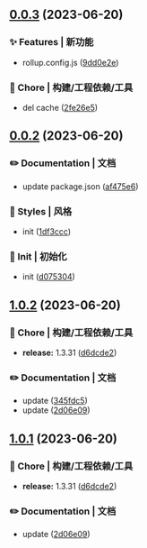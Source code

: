 

## [0.0.3](https://github.com/iamzjt-front-end/stairs/compare/v0.0.2...v0.0.3) (2023-06-20)


### ✨ Features | 新功能

* rollup.config.js ([9dd0e2e](https://github.com/iamzjt-front-end/stairs/commit/9dd0e2e3284c6ef049672459f55f27431b772e9c))


### 🚀 Chore | 构建/工程依赖/工具

* del cache ([2fe26e5](https://github.com/iamzjt-front-end/stairs/commit/2fe26e591199947fa29e0ef939c8eabcf9a6c8a7))

## [0.0.2](https://github.com/iamzjt-front-end/stairs/compare/v1.0.2...v0.0.2) (2023-06-20)


### ✏️ Documentation | 文档

* update package.json ([af475e6](https://github.com/iamzjt-front-end/stairs/commit/af475e6b859fd60f6a998ca8b0485b7274143abc))


### 💄 Styles | 风格

* init ([1df3ccc](https://github.com/iamzjt-front-end/stairs/commit/1df3ccc66ad11ef2ef4a1bd5937aa9ce6e9558c5))


### 🎉 Init | 初始化

* init ([d075304](https://github.com/iamzjt-front-end/stairs/commit/d0753043820283c43e05e97ac1c2a1262a6ba7a2))

## [1.0.2](https://github.com/iamzjt-front-end/stairs/compare/v1.3.1...v1.0.2) (2023-06-20)


### 🚀 Chore | 构建/工程依赖/工具

* **release:** 1.3.31 ([d6dcde2](https://github.com/iamzjt-front-end/stairs/commit/d6dcde27227d530cc6c66e855be628eaa79a30f6))


### ✏️ Documentation | 文档

* update ([345fdc5](https://github.com/iamzjt-front-end/stairs/commit/345fdc5aaf8d10bb64744b118a6209909d11c69b))
* update ([2d06e09](https://github.com/iamzjt-front-end/stairs/commit/2d06e09f10f1ab4d97b191f820ff334b9fb79055))

## [1.0.1](https://github.com/iamzjt-front-end/stairs/compare/v1.3.1...v1.0.1) (2023-06-20)


### 🚀 Chore | 构建/工程依赖/工具

* **release:** 1.3.31 ([d6dcde2](https://github.com/iamzjt-front-end/stairs/commit/d6dcde27227d530cc6c66e855be628eaa79a30f6))


### ✏️ Documentation | 文档

* update ([2d06e09](https://github.com/iamzjt-front-end/stairs/commit/2d06e09f10f1ab4d97b191f820ff334b9fb79055))
